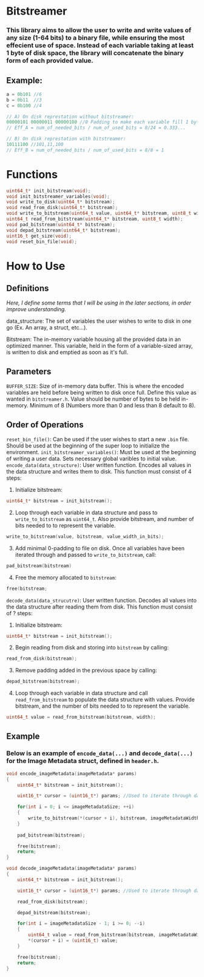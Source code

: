 # Bitstreamer
### This library aims to allow the user to write and write values of any size (1-64 bits) to a binary file, while ensuring the most effecient use of space. Instead of each variable taking at least 1 byte of disk space, the library will concatenate the binary form of each provided value. 
## Example:
``` c
a = 0b101 //6
b = 0b11  //3
c = 0b100 //4

// A) On disk represtation without bitstreamer:
00000101 00000011 00000100 //0 Padding to make each variable fill 1 byte minimum
// Eff_A = num_of_needed_bits / num_of_used_bits = 8/24 = 0.333...

// B) On disk represtation with bitstreamer:
10111100 //101,11,100
// Eff_B = num_of_needed_bits / num_of_used_bits = 8/8 = 1
```


# Functions
```c 
uint64_t* init_bitstream(void);
void init_bitstreamer_variables(void);
void write_to_disk(uint64_t* bitstream);
void read_from_disk(uint64_t* bitstream);
void write_to_bitstream(uint64_t value, uint64_t* bitstream, uint8_t width);
uint64_t read_from_bitstream(uint64_t* bitstream, uint8_t width);
void pad_bitstream(uint64_t* bitstream);
void depad_bitstream(uint64_t* bitstream);
uint16_t get_size(void);
void reset_bin_file(void);
```

# How to Use
## Definitions
_Here, I define some terms that I will be using in the later sections, in order improve understanding._

data_structure: The set of variables the user wishes to write to disk in one go (Ex. An array, a struct, etc...).

Bitstream: The in-memory variable housing all the provided data in an optimized manner. This variable, held in the form of a variable-sized array, is written to disk and emptied as soon as it's full.

## Parameters
```BUFFER_SIZE```: Size of in-memory data buffer. This is where the encoded variables are held before being written to disk once full. Define this value as wanted in ```bitstreamer.h```. Value should be number of bytes to be held in-memory. Minimum of 8 (Numbers more than 0 and less than 8 default to 8).

## Order of Operations
```reset_bin_file()```: Can be used if the user wishes to start a new ```.bin``` file. Should be used at the beginning of the super loop to initialize the environment.
```init_bitstreamer_variables()```: Must be used at the beginning of writing a user data. Sets necessary global varibles to initial value.
```encode_data(data_structure)```: User written function. Encodes all values in the data structure and writes them to disk. This function must consist of 4 steps:
1. Initialize bitstream:
```c
uint64_t* bitstream = init_bitstream();
```
2. Loop through each variable in data structure and pass to ```write_to_bitstream``` as ```uint64_t```. Also provide bitstream, and number of bits needed to to represent the variable.
```c
write_to_bitstream(value, bitstream, value_width_in_bits);
```
3. Add minimal 0-padding to file on disk. Once all variables have been iterated through and passed to ```write_to_bitstream```, call:
```c
pad_bitstream(bitstream)
```
4. Free the memory allocated to ```bitstream```:
```c
free(bitstream;
```

```decode_data(data_strucutre)```: User written function.  Decodes all values into the data structure after reading them from disk. This function must consist of ? steps:
1. Initialize bitstream:
```c
uint64_t* bitstream = init_bitstream();
```
2. Begin reading from disk and storing into ```bitstream``` by calling:
```c
read_from_disk(bitstream);
```
3. Remove padding added in the previous space by calling:
```c
depad_bitstream(bitstream);
```
4. Loop through each variable in data structure and call ```read_from_bitstream``` to populate the data structure with values. Provide bitstream, and the number of bits needed to to represent the variable.
```c
uint64_t value = read_from_bitstream(bitstream, width);
```


## Example
### Below is an example of ```encode_data(...)``` and ```decode_data(...)``` for the Image Metadata struct, defined in ```header.h```.
```c
void encode_imageMetadata(imageMetadata* params)
{
    uint64_t* bitstream = init_bitstream();

    uint16_t* cursor = (uint16_t*) params; //Used to iterate through data structure.

    for(int i = 0; i <= imageMetadataSize; ++i)
    {
        write_to_bitstream(*(cursor + i), bitstream, imageMetadataWidths[i]);
    }
    
    pad_bitstream(bitstream);

    free(bitstream);
    return;
}

void decode_imageMetadata(imageMetadata* params)
{
    uint64_t* bitstream = init_bitstream();

    uint16_t* cursor = (uint16_t*) params; //Used to iterate through data structure.

    read_from_disk(bitstream);

    depad_bitstream(bitstream);

    for(int i = imageMetadataSize - 1; i >= 0; --i)
    {
        uint64_t value = read_from_bitstream(bitstream, imageMetadataWidths[i]);
        *(cursor + i) = (uint16_t) value;
    }

    free(bitstream);
    return;
}

```
